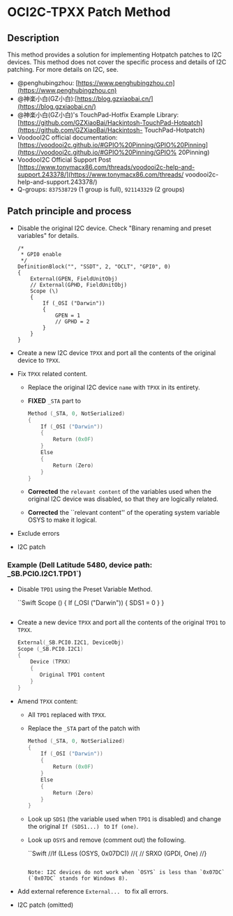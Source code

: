 # OCI2C-TPXX Patch Method

## Description

This method provides a solution for implementing Hotpatch patches to I2C devices. This method does not cover the specific process and details of I2C patching. For more details on I2C, see.

- @penghubingzhou: [https://www.penghubingzhou.cn](https://www.penghubingzhou.cn)
- @神楽小白(GZ小白):[https://blog.gzxiaobai.cn/](https://blog.gzxiaobai.cn/)
- @神楽小白(GZ小白)'s TouchPad-Hotfix Example Library:[https://github.com/GZXiaoBai/Hackintosh-TouchPad-Hotpatch](https://github.com/GZXiaoBai/Hackintosh- TouchPad-Hotpatch)
- VoodooI2C official documentation: [https://voodooi2c.github.io/#GPIO%20Pinning/GPIO%20Pinning](https://voodooi2c.github.io/#GPIO%20Pinning/GPIO% 20Pinning)
- VoodooI2C Official Support Post [https://www.tonymacx86.com/threads/voodooi2c-help-and-support.243378/](https://www.tonymacx86.com/threads/ voodooi2c-help-and-support.243378/)
- Q-groups: `837538729` (1 group is full), `921143329` (2 groups)

## Patch principle and process

- Disable the original I2C device. Check "Binary renaming and preset variables" for details.

  ```
  /*
   * GPI0 enable
   */
  DefinitionBlock("", "SSDT", 2, "OCLT", "GPI0", 0)
  {
      External(GPEN, FieldUnitObj)
      // External(GPHD, FieldUnitObj)
      Scope (\)
      {
          If (_OSI ("Darwin"))
          {
              GPEN = 1
              // GPHD = 2
          }
      }
  }
  ```

- Create a new I2C device `TPXX` and port all the contents of the original device to `TPXX`.
- Fix `TPXX` related content.
  - Replace the original I2C device `name` with `TPXX` in its entirety.
  - **FIXED** `_STA` part to

    ```Swift
    Method (_STA, 0, NotSerialized)
    {
        If (_OSI ("Darwin"))
        {
            Return (0x0F)
        }
        Else
        {
            Return (Zero)
        }
    }
    ```

  - **Corrected** the ``relevant content`` of the variables used when the original I2C device was disabled, so that they are logically related.
  - **Corrected** the ``relevant content'' of the operating system variable OSYS to make it logical.
- Exclude errors
- I2C patch

### Example (Dell Latitude 5480, device path: \_SB.PCI0.I2C1.TPD1`)

- Disable ``TPD1`` using the Preset Variable Method.

  ``Swift
  Scope (\)
  {
      If (_OSI ("Darwin"))
      {
          SDS1 = 0
      }
  }
  ```

- Create a new device `TPXX` and port all the contents of the original `TPD1` to `TPXX`.

  ``` Swift
  External(_SB.PCI0.I2C1, DeviceObj)
  Scope (_SB.PCI0.I2C1)
  {
      Device (TPXX)
      {
         Original TPD1 content
      }
  }
  ```

- Amend `TPXX` content:
  - All `TPD1` replaced with `TPXX`.
  - Replace the `_STA` part of the patch with
  
    ```Swift
    Method (_STA, 0, NotSerialized)
    {
        If (_OSI ("Darwin"))
        {
            Return (0x0F)
        }
        Else
        {
            Return (Zero)
        }
    }
    ```
  
  - Look up `SDS1` (the variable used when `TPD1` is disabled) and change the original `If (SDS1...) ` to `If (one)`.  
  - Look up `OSYS` and remove (comment out) the following.
  
    ``Swift
    //If (LLess (OSYS, 0x07DC))
    //{
    // SRXO (GPDI, One)
    //}
    ```
  
    Note: I2C devices do not work when `OSYS` is less than `0x07DC` (`0x07DC` stands for Windows 8).
  
- Add external reference `External... ` to fix all errors.
- I2C patch (omitted)
